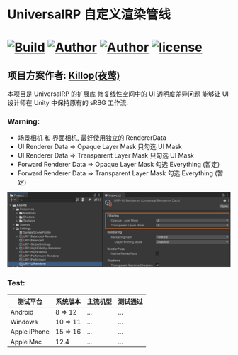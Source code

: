 # UniversalRP 自定义渲染管线

# [![Build](https://github.com/penrose/penrose/actions/workflows/build.yml/badge.svg)](https://github.com/devagame/UniversalRP/actions/workflows/blank.yml)  [![Author](https://img.shields.io/badge/Unity-2021.3.1f1+-blue.svg "")](https://github.com/devagame/ "") [![Author](https://img.shields.io/badge/UniversalRP-12.1.6+-blue.svg "")](https://github.com/devagame/ "") [![license](https://img.shields.io/github/license/devagame/universalrp)](LICENSE)

## 项目方案作者: [Killop(夜莺)]( https://github.com/killop)

本项目是 UniversalRP 的扩展库 修复线性空间中的 UI 透明度差异问题 能够让 UI 设计师在 Unity 中保持原有的 sRBG 工作流.

### Warning:
* 场景相机 和 界面相机, 最好使用独立的 RendererData
* UI Renderer Data => Opaque Layer Mask  只勾选 UI Mask
* UI Renderer Data => Transparent Layer Mask  只勾选 UI Mask
* Forward Renderer Data => Opaque Layer Mask 勾选 Everything (暂定)
* Forward Renderer Data => Transparent Layer Mask 勾选 Everything (暂定)

![](README/01.png)

### Test:

| 测试平台 | 系统版本 | 主流机型 | 测试通过 |
| ------------ | ------------ | ------------ | ------------ |
| Android	  | 8 => 12  | ... | ... |
| Windows	  | 10 => 11  | ... | ... |
| Apple iPhone | 15 => 16  | ... | ... |
| Apple Mac |  12.4  | ... | ... |
